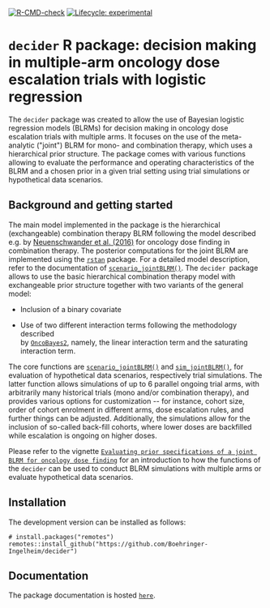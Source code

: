 <!-- badges: start -->
[![R-CMD-check](https://github.com/Boehringer-Ingelheim/decider/workflows/R-CMD-check/badge.svg)](https://github.com/Boehringer-Ingelheim/decider/actions)
[![Lifecycle: experimental](https://img.shields.io/badge/lifecycle-experimental-orange.svg)](https://lifecycle.r-lib.org/articles/stages.html#experimental)
<!-- badges: end -->

# `decider` R package: decision making in multiple-arm oncology dose escalation trials with logistic regression

The `decider` package was created to allow the use of Bayesian logistic 
regression models (BLRMs) for decision making in oncology dose escalation trials 
with multiple arms. It focuses on the use of the meta-analytic ("joint") BLRM 
for mono- and combination therapy, which uses a hierarchical prior structure. 
The package comes with various functions allowing to evaluate the performance 
and operating characteristics of the BLRM and a chosen prior in a given trial
setting using trial simulations or hypothetical data scenarios.

## Background and getting started

The main model implemented in the package is the hierarchical (exchangeable) 
combination therapy BLRM following the model described e.g. by 
[Neuenschwander et al. (2016)](https://doi.org/10.1080/19466315.2016.1174149)
for oncology dose finding in combination therapy. The posterior computations for
the joint BLRM are implemented using the [`rstan`](https://mc-stan.org/) 
package. For a detailed model description, refer to the documentation of 
[`scenario_jointBLRM()`](../reference/scenario_jointBLRM.html). The `decider `package
allows to use the basic hierarchical combination therapy model with exchangeable 
prior structure together with two variants of the general model:

* Inclusion of a binary covariate

* Use of two different interaction terms following the methodology described  
by [`OncoBayes2`](https://CRAN.R-project.org/package=OncoBayes2), namely, 
the linear interaction term and the saturating interaction term.

The core functions are 
[`scenario_jointBLRM()`](../docs/reference/scenario_jointBLRM.html) and 
[`sim_jointBLRM()`](../docs/reference/sim_jointBLRM.html), for evaluation of 
hypothetical data scenarios, respectively trial simulations. The latter function
allows simulations of up to 6 parallel ongoing trial arms, with arbitrarily many
historical trials (mono and/or combination therapy), and provides various 
options for customization -- for instance, cohort size, order of cohort 
enrolment in different arms, dose escalation rules, and further things can be 
adjusted. Additionally, the simulations allow for the inclusion of so-called 
back-fill cohorts, where lower doses are backfilled while escalation is ongoing 
on higher doses.

Please refer to the vignette 
[`Evaluating prior specifications of a joint BLRM for oncology dose finding`](../docs/articles/intro_jointBLRM.html)
for an introduction to how the functions of the `decider` can be used to conduct
BLRM simulations with multiple arms or evaluate hypothetical data scenarios.

## Installation


The development version can be installed as follows:

```{r}
# install.packages("remotes")
remotes::install_github("https://github.com/Boehringer-Ingelheim/decider")
```

## Documentation

The package documentation is hosted [`here`](https://Boehringer-Ingelheim.github.io/decider/).

